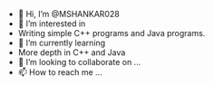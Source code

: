 - 👋 Hi, I’m @MSHANKAR028
- 👀 I’m interested in
- Writing simple C++ programs and Java programs.
- 🌱 I’m currently learning
- More depth in C++ and Java
- 💞️ I’m looking to collaborate on ...
- 📫 How to reach me ...

<!---
MSHANKAR028/MSHANKAR028 is a ✨ special ✨ repository because its `README.md` (this file) appears on your GitHub profile.
You can click the Preview link to take a look at your changes.
--->
